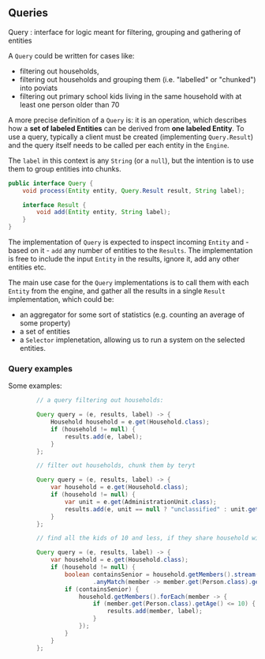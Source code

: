 ## Queries

Query
: interface for logic meant for filtering, grouping and gathering of entities

A `Query` could be written for cases like:

- filtering out households,
- filtering out households and grouping them (i.e. "labelled" or "chunked") into poviats
- filtering out primary school kids living in the same household with at least one person older than 70

A more precise definition of a `Query` is: it is an operation, which describes how a **set of labeled Entities** can be derived from **one
labeled Entity**. To use a query, typically a client must be created (implementing `Query.Result`) and the query itself needs to be 
called per each entity in the `Engine`.

The `label` in this context is any `String` (or a `null`), but the intention is to use them to group entities into
chunks.

```java
public interface Query {
    void process(Entity entity, Query.Result result, String label);

    interface Result {
        void add(Entity entity, String label);
    }
}
```

The implementation of `Query` is expected to inspect incoming `Entity` and - based on it - `add` any number of entities
to the `Results`. The implementation is free to include the input `Entity` in the results, ignore it, add any other
entities etc.

The main use case for the `Query` implementations is to call them with each `Entity` from the engine, and gather all the
results in a single `Result` implementation, which could be:

- an aggregator for some sort of statistics (e.g. counting an average of some property)
- a set of entities
- a `Selector` implenetation, allowing us to run a system on the selected entities.

### Query examples

Some examples:

```java
        // a query filtering out households:

        Query query = (e, results, label) -> {
            Household household = e.get(Household.class);
            if (household != null) {
                results.add(e, label);
            }
        };
```

```java
        // filter out households, chunk them by teryt

        Query query = (e, results, label) -> {
            var household = e.get(Household.class);
            if (household != null) {
                var unit = e.get(AdministrationUnit.class);
                results.add(e, unit == null ? "unclassified" : unit.getTeryt());
            }
        };
```

```java
        // find all the kids of 10 and less, if they share household with a senior

        Query query = (e, results, label) -> {
            var household = e.get(Household.class);
            if (household != null) {
                boolean containsSenior = household.getMembers().stream()
                        .anyMatch(member -> member.get(Person.class).getAge() >= 70);
                if (containsSenior) {
                    household.getMembers().forEach(member -> {
                        if (member.get(Person.class).getAge() <= 10) {
                            results.add(member, label);
                        }
                    });
                }
            }
        };

```